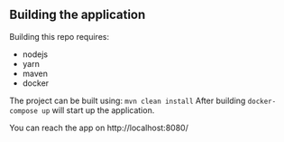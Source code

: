 
## Building the application
Building this repo requires:
* nodejs
* yarn
* maven
* docker

The project can be built using: `mvn clean install`
After building `docker-compose up` will start up the application.

You can reach the app on http://localhost:8080/
